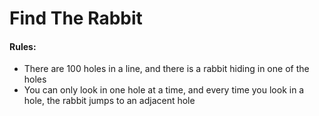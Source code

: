 # Find The Rabbit

#### Rules:
- There are 100 holes in a line, and there is a rabbit hiding in one of the holes
- You can only look in one hole at a time, and every time you look in a hole, the rabbit jumps to an adjacent hole
